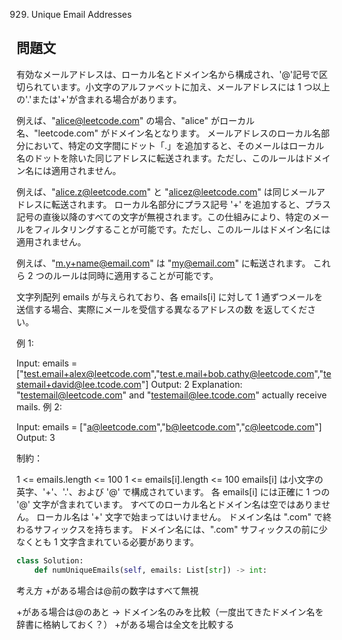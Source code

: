 929. Unique Email Addresses

## 問題文

有効なメールアドレスは、ローカル名とドメイン名から構成され、'@'記号で区切られています。小文字のアルファベットに加え、メールアドレスには 1 つ以上の'.'または'+'が含まれる場合があります。

例えば、"alice@leetcode.com" の場合、"alice" がローカル名、"leetcode.com" がドメイン名となります。
メールアドレスのローカル名部分において、特定の文字間にドット「.」を追加すると、そのメールはローカル名のドットを除いた同じアドレスに転送されます。ただし、このルールはドメイン名には適用されません。

例えば、"alice.z@leetcode.com" と "alicez@leetcode.com" は同じメールアドレスに転送されます。
ローカル名部分にプラス記号 '+' を追加すると、プラス記号の直後以降のすべての文字が無視されます。この仕組みにより、特定のメールをフィルタリングすることが可能です。ただし、このルールはドメイン名には適用されません。

例えば、"m.y+name@email.com" は "my@email.com" に転送されます。
これら 2 つのルールは同時に適用することが可能です。

文字列配列 emails が与えられており、各 emails[i] に対して 1 通ずつメールを送信する場合、実際にメールを受信する異なるアドレスの数 を返してください。

例 1:

Input: emails = ["test.email+alex@leetcode.com","test.e.mail+bob.cathy@leetcode.com","testemail+david@lee.tcode.com"]
Output: 2
Explanation: "testemail@leetcode.com" and "testemail@lee.tcode.com" actually receive mails.
例 2:

Input: emails = ["a@leetcode.com","b@leetcode.com","c@leetcode.com"]
Output: 3

制約：

1 <= emails.length <= 100
1 <= emails[i].length <= 100
emails[i] は小文字の英字、'+'、'.'、および '@' で構成されています。
各 emails[i] には正確に 1 つの '@' 文字が含まれています。
すべてのローカル名とドメイン名は空ではありません。
ローカル名は '+' 文字で始まってはいけません。
ドメイン名は ".com" で終わるサフィックスを持ちます。
ドメイン名には、".com" サフィックスの前に少なくとも 1 文字含まれている必要があります。

```python
class Solution:
    def numUniqueEmails(self, emails: List[str]) -> int:

```

考え方 +がある場合は@前の数字はすべて無視

+がある場合は@のあと → ドメイン名のみを比較（一度出てきたドメイン名を辞書に格納しておく？） +がある場合は全文を比較する
